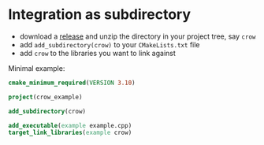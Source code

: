 # Integration as subdirectory

- download a [release](https://github.com/nlohmann/crow/releases) and unzip the directory in your project tree, say `crow`
- add `add_subdirectory(crow)` to your `CMakeLists.txt` file
- add `crow` to the libraries you want to link against

Minimal example:

```cmake
cmake_minimum_required(VERSION 3.10)

project(crow_example)

add_subdirectory(crow)

add_executable(example example.cpp)
target_link_libraries(example crow)
```
